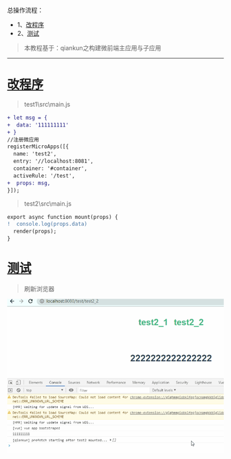 总操作流程：
- 1、[改程序](#qiankun-01)
- 2、[测试](#qiankun-02)

> 本教程基于：qiankun之构建微前端主应用与子应用

***

# <a name="qiankun-01" href="#" >改程序</a>

> test1\src\main.js

```diff
+ let msg = {
+  data: '111111111'
+ }
//注册微应用
registerMicroApps([{
  name: 'test2',
  entry: '//localhost:8081',
  container: '#container',
  activeRule: '/test',
+  props: msg,
}]);

```

> test2\src\main.js

```diff
export async function mount(props) {
!  console.log(props.data)
  render(props);
}
```

# <a name="qiankun-02" href="#" >测试</a>

> 刷新浏览器

![](image/2-1.gif)